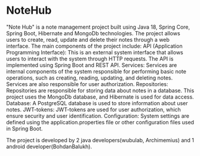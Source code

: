 # NoteHub
"Note Hub" is a note management project built using Java 18, Spring Core, Spring Boot, Hibernate and MongoDb technologies. The project allows users to create, read, update and delete their notes through a web interface. The main components of the project include:
API (Application Programming Interface): This is an external system interface that allows users to interact with the system through HTTP requests. The API is implemented using Spring Boot and REST API.
Services: Services are internal components of the system responsible for performing basic note operations, such as creating, reading, updating, and deleting notes. Services are also responsible for user authorization.
Repositories: Repositories are responsible for storing data about notes in a database. This project uses the MongoDb database, and Hibernate is used for data access.
Database: A PostgreSQL database is used to store information about user notes.
JWT-tokens: JWT-tokens are used for user authorization, which ensure security and user identification.
Configuration: System settings are defined using the application.properties file or other configuration files used in Spring Boot.

The project is developed by 2 java developers(wubulab, Archimemius) and 1 android developer(BohdanBalukh).
